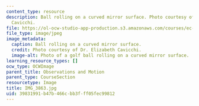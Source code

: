```yaml
---
content_type: resource
description: Ball rolling on a curved mirror surface. Photo courtesy of Dr. Elizabeth
  Cavicchi.
file: https://ol-ocw-studio-app-production.s3.amazonaws.com/courses/ec-050-recreate-experiments-from-history-inform-the-future-from-the-past-galileo-january-iap-2010/39831991b47b466cbb3fff05fec99812_IMG_3863.jpg
file_type: image/jpeg
image_metadata:
  caption: Ball rolling on a curved mirror surface.
  credit: Photo courtesy of Dr. Elizabeth Cavicchi.
  image-alt: Photo of a golf ball rolling on a curved mirror surface.
learning_resource_types: []
ocw_type: OCWImage
parent_title: Observations and Motion
parent_type: CourseSection
resourcetype: Image
title: IMG_3863.jpg
uid: 39831991-b47b-466c-bb3f-ff05fec99812
---
```

